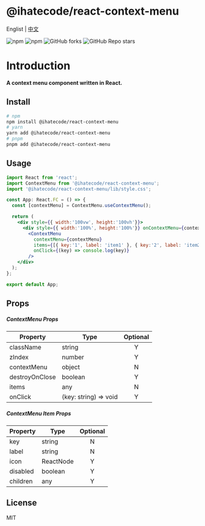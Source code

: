 # @ihatecode/react-context-menu

Englist | <a href="https://github.com/zctcode/react-context-menu/blob/main/README-zh_CN.md" target="_blank">中文</a>

<p>
<img alt="npm" src="https://img.shields.io/npm/v/@ihatecode/react-context-menu?logo=npm&color=%234ac41c">
<img alt="npm" src="https://img.shields.io/npm/dm/@ihatecode/react-context-menu?logo=npm&color=%234ac41c">
<img alt="GitHub forks" src="https://img.shields.io/github/forks/zctcode/react-context-menu">
<img alt="GitHub Repo stars" src="https://img.shields.io/github/stars/zctcode/react-context-menu">
</p>

# Introduction
**A context menu component written in React.**

## Install
```bash
# npm
npm install @ihatecode/react-context-menu
# yarn
yarn add @ihatecode/react-context-menu
# pnpm
pnpm add @ihatecode/react-context-menu
```

## Usage

```jsx
import React from 'react';
import ContextMenu from '@ihatecode/react-context-menu';
import '@ihatecode/react-context-menu/lib/style.css';

const App: React.FC = () => {
  const [contextMenu] = ContextMenu.useContextMenu();

  return (
    <div style={{ width:'100vw', height:'100vh'}}>
      <div style={{ width:'100%', height:'100%'}} onContextMenu={contextMenu.onContextMenu}></div>
        <ContextMenu
          contextMenu={contextMenu}
          items={[{ key:'1', label: 'item1' }, { key:'2', label: 'item2' }]}
          onClick={(key) => console.log(key)}
        />
    </div>
  );
};

export default App;
```

## Props
##### ContextMenu Props
|Property|Type|Optional
|-|-|:-:
|className|string|Y|
|zIndex|number|Y|
|contextMenu|object|N|
|destroyOnClose|boolean|Y|
|items|any|N|
|onClick|(key: string) => void|Y|

##### ContextMenu Item Props
|Property|Type|Optional
|-|-|:-:
|key|string|N|
|label|string|N|
|icon|ReactNode|Y|
|disabled|boolean|Y|
|children|any|Y|

## License
MIT
